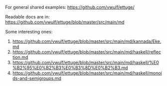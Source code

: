 For general shared examples:
https://github.com/vwulf/ettuge/

Readable docs are in:
https://github.com/vwulf/ettuge/blob/master/src/main/md

Some interesting ones:
1. https://github.com/vwulf/ettuge/blob/master/src/main/md/kannada/Eke.md
1. https://github.com/vwulf/ettuge/blob/master/src/main/md/haskell/reflection.md
1. https://github.com/vwulf/ettuge/blob/master/src/main/md/haskell/%E0%B2%95%E0%B2%B3%E0%B3%8D%E0%B2%B3.md
1. https://github.com/vwulf/ettuge/blob/master/src/main/md/haskell/monoids-and-semigroups.md